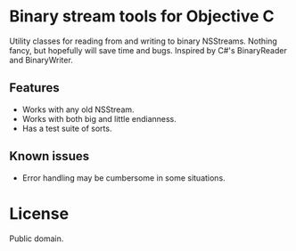 Binary stream tools for Objective C
===================================

Utility classes for reading from and writing to binary NSStreams. Nothing fancy, but hopefully will save time and bugs. Inspired by C#'s BinaryReader and BinaryWriter.

Features
--------

* Works with any old NSStream.
* Works with both big and little endianness.
* Has a test suite of sorts.

Known issues
------------

* Error handling may be cumbersome in some situations.

License
=======

Public domain.
